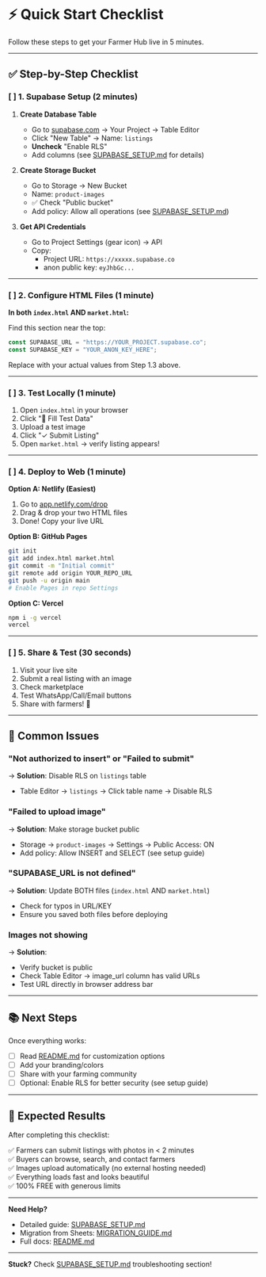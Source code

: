 # ⚡ Quick Start Checklist

Follow these steps to get your Farmer Hub live in 5 minutes.

---

## ✅ Step-by-Step Checklist

### [ ] 1. Supabase Setup (2 minutes)

1. **Create Database Table**
   - Go to [supabase.com](https://supabase.com) → Your Project → Table Editor
   - Click "New Table" → Name: `listings`
   - **Uncheck** "Enable RLS"
   - Add columns (see [SUPABASE_SETUP.md](SUPABASE_SETUP.md#step-1-create-your-database-table) for details)

2. **Create Storage Bucket**
   - Go to Storage → New Bucket
   - Name: `product-images`
   - ✅ Check "Public bucket"
   - Add policy: Allow all operations (see [SUPABASE_SETUP.md](SUPABASE_SETUP.md#step-2-create-storage-bucket-for-images))

3. **Get API Credentials**
   - Go to Project Settings (gear icon) → API
   - Copy:
     - Project URL: `https://xxxxx.supabase.co`
     - anon public key: `eyJhbGc...`

---

### [ ] 2. Configure HTML Files (1 minute)

**In both `index.html` AND `market.html`:**

Find this section near the top:
```javascript
const SUPABASE_URL = "https://YOUR_PROJECT.supabase.co";
const SUPABASE_KEY = "YOUR_ANON_KEY_HERE";
```

Replace with your actual values from Step 1.3 above.

---

### [ ] 3. Test Locally (1 minute)

1. Open `index.html` in your browser
2. Click "🧪 Fill Test Data"
3. Upload a test image
4. Click "✓ Submit Listing"
5. Open `market.html` → verify listing appears!

---

### [ ] 4. Deploy to Web (1 minute)

**Option A: Netlify (Easiest)**
1. Go to [app.netlify.com/drop](https://app.netlify.com/drop)
2. Drag & drop your two HTML files
3. Done! Copy your live URL

**Option B: GitHub Pages**
```bash
git init
git add index.html market.html
git commit -m "Initial commit"
git remote add origin YOUR_REPO_URL
git push -u origin main
# Enable Pages in repo Settings
```

**Option C: Vercel**
```bash
npm i -g vercel
vercel
```

---

### [ ] 5. Share & Test (30 seconds)

1. Visit your live site
2. Submit a real listing with an image
3. Check marketplace
4. Test WhatsApp/Call/Email buttons
5. Share with farmers! 🎉

---

## 🚨 Common Issues

### "Not authorized to insert" or "Failed to submit"
→ **Solution**: Disable RLS on `listings` table
   - Table Editor → `listings` → Click table name → Disable RLS

### "Failed to upload image"
→ **Solution**: Make storage bucket public
   - Storage → `product-images` → Settings → Public Access: ON
   - Add policy: Allow INSERT and SELECT (see setup guide)

### "SUPABASE_URL is not defined"
→ **Solution**: Update BOTH files (`index.html` AND `market.html`)
   - Check for typos in URL/KEY
   - Ensure you saved both files before deploying

### Images not showing
→ **Solution**: 
   - Verify bucket is public
   - Check Table Editor → image_url column has valid URLs
   - Test URL directly in browser address bar

---

## 📚 Next Steps

Once everything works:

- [ ] Read [README.md](README.md) for customization options
- [ ] Add your branding/colors
- [ ] Share with your farming community
- [ ] Optional: Enable RLS for better security (see setup guide)

---

## 🎯 Expected Results

After completing this checklist:

✅ Farmers can submit listings with photos in < 2 minutes  
✅ Buyers can browse, search, and contact farmers  
✅ Images upload automatically (no external hosting needed)  
✅ Everything loads fast and looks beautiful  
✅ 100% FREE with generous limits  

---

**Need Help?**
- Detailed guide: [SUPABASE_SETUP.md](SUPABASE_SETUP.md)
- Migration from Sheets: [MIGRATION_GUIDE.md](MIGRATION_GUIDE.md)
- Full docs: [README.md](README.md)

---

**Stuck?** Check [SUPABASE_SETUP.md](SUPABASE_SETUP.md#troubleshooting) troubleshooting section!

